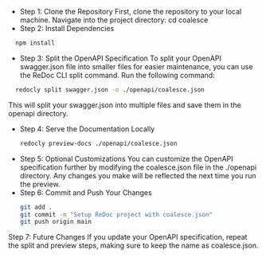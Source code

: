* Step 1: Clone the Repository
First, clone the repository to your local machine.
Navigate into the project directory: cd coalesce
* Step 2: Install Dependencies
```bash
  npm install
```

* Step 3: Split the OpenAPI Specification
To split your OpenAPI swagger.json file into smaller files for easier maintenance, you can use the ReDoc CLI split command.
Run the following command:
```bash
  redocly split swagger.json -o ./openapi/coalesce.json
```
This will split your swagger.json into multiple files and save them in the openapi directory.
* Step 4: Serve the Documentation Locally
  ```bash 
  redocly preview-docs ./openapi/coalesce.json
  ```
* Step 5: Optional Customizations
You can customize the OpenAPI specification further by modifying the coalesce.json file in the ./openapi directory.
Any changes you make will be reflected the next time you run the preview.
* Step 6: Commit and Push Your Changes
   ```bash 
  git add .
  git commit -m "Setup ReDoc project with coalesce.json"
  git push origin main
  ```
Step 7: Future Changes
If you update your OpenAPI specification, repeat the split and preview steps, making sure to keep the name as coalesce.json.


